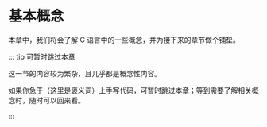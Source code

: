 # 基本概念

本章中，我们将会了解 C 语言中的一些概念，并为接下来的章节做个铺垫。

::: tip 可暂时跳过本章

这一节的内容较为繁杂，且几乎都是概念性内容。

如果你急于（这里是褒义词）上手写代码，可暂时跳过本章；等到需要了解相关概念时，随时可以回来看。

:::
